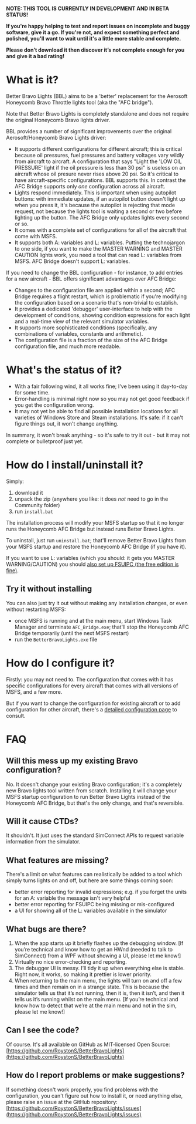 **NOTE: THIS TOOL IS CURRENTLY IN DEVELOPMENT AND IN BETA STATUS!**

**If you're happy helping to test and report issues on incomplete and buggy software, give it a go. If you're not, and expect something perfect and polished, you'll want to wait until it's a little more stable and complete.**

**Please don’t download it then discover it’s not complete enough for you and give it a bad rating!**

# What is it?

Better Bravo Lights (BBL) aims to be a 'better' replacement for the Aerosoft Honeycomb Bravo Throttle lights tool (aka the "AFC bridge").

Note that Better Bravo Lights is completely standalone and does not require the original Honeycomb Bravo lights driver.

BBL provides a number of significant improvements over the original Aerosoft/Honeycomb Bravo Lights driver:

- It supports different configurations for different aircraft; this is critical because oil pressures, fuel pressures and battery voltages vary wildly from aircraft to aircraft. A configuration that says "Light the 'LOW OIL PRESSURE' light if the oil pressure is less than 30 psi" is useless on an aircraft whose oil presure never rises above 20 psi. So it's critical to have aircraft-specific configurations. BBL supports this. In contrast the AFC Bridge supports only _one_ configuration across all aircraft.
- Lights respond immediately. This is important when using autopilot buttons: with immediate updates, if an autopilot button doesn't light up when you press it, it's because the autopilot is rejecting that mode request, not because the lights tool is waiting a second or two before lighting up the button. The AFC Bridge only updates lights every second or so.
- It comes with a complete set of configurations for all of the aircraft that come with MSFS.
- It supports both A: variables and L: variables. Putting the technojargon to one side, if you want to make the MASTER WARNING and MASTER CAUTION lights work, you need a tool that can read L: variables from MSFS. AFC Bridge doesn't support L: variables.

If you need to change the BBL configuration - for instance, to add entries for a new aircraft - BBL offers significant advantages over AFC Bridge:

- Changes to the configuration file are applied within a second; AFC Bridge requires a flight restart, which is problematic if you're modifying the configuration based on a scenario that's non-trivial to establish.
- It provides a dedicated 'debugger' user-interface to help with the development of conditions, showing condition expressions for each light and a real-time view of the relevant simulator variables.
- It supports more sophisticated conditions (specifically, any combinations of variables, constants and arithmetic).
- The configuration file is a fraction of the size of the AFC Bridge configuration file, and much more readable.

# What's the status of it?

- With a fair following wind, it all works fine; I've been using it day-to-day for some time.
- Error-handling is minimal right now so you may not get good feedback if you get the configuration wrong.
- It may not yet be able to find all possible installation locations for all varieties of Windows Store and Steam installations. It's safe: if it can't figure things out, it won't change anything.

In summary, it won't break anything - so it's safe to try it out - but it may not complete or bulletproof just yet.

# How do I install/uninstall it?

Simply:

1. download it
1. unpack the zip (anywhere you like: it does _not_ need to go in the Community folder)
1. run `install.bat`

The installation process will modify your MSFS startup so that it no longer runs the Honeycomb AFC Bridge but instead runs Better Bravo Lights.

To uninstall, just run `uninstall.bat`; that'll remove Better Bravo Lights from your MSFS startup and restore the Honeycomb AFC Bridge (if you have it).

If you want to use L: variables (which you should: it gets you MASTER WARNING/CAUTION) you should [also set up FSUIPC (the free edition is fine)](./configuring-fsuipc-for-lvars).

## Try it without installing

You can also just try it out without making any installation changes, or even without restarting MSFS:

- once MSFS is running and at the main menu, start Windows Task Manager and terminate `AFC_Bridge.exe`; that'll stop the Honeycomb AFC Bridge temporarily (until the next MSFS restart)
- run the `BetterBravoLights.exe` file

# How do I configure it?

Firstly: you may not need to. The configuration that comes with it has specific configurations for every aircraft that comes with all versions of MSFS, and a few more.

But if you want to change the configuration for existing aircraft or to add configuration for other aircraft, there's a [detailed configuration page](./configuration.md) to consult.

# FAQ

## Will this mess up my existing Bravo configuration?

No. It doesn't change your existing Bravo configuration; it's a completely new Bravo lights tool written from scratch. Installing it will change your MSFS startup configuration to run Better Bravo Lights instead of the Honeycomb AFC Bridge, but that's the only change, and that's reversible.

## Will it cause CTDs?

It shouldn't. It just uses the standard SimConnect APIs to request variable information from the simulator.

## What features are missing?

There's a limit on what features can realistically be added to a tool which simply turns lights on and off, but here are some things coming soon:

- better error reporting for invalid expressions; e.g. if you forget the units for an A: variable the message isn't very helpful
- better error reporting for FSUIPC being missing or mis-configured
- a UI for showing all of the L: variables available in the simulator

## What bugs are there?

1. When the app starts up it briefly flashes up the debugging window. [If you’re technical and know how to get an HWnd (needed to talk to SimConnect) from a WPF without showing a UI, please let me know!]
1. Virtually no nice error-checking and reporting.
1. The debugger UI is messy. I’ll tidy it up when everything else is stable. Right now, it works, so making it prettier is lower priority.
1. When returning to the main menu, the lights will turn on and off a few times and then remain on in a strange state. This is because the simulator tells us that it’s not running, then it is, then it isn’t, and then it tells us it’s running whilst on the main menu. [If you’re technical and know how to detect that we’re at the main menu and not in the sim, please let me know!]

## Can I see the code?

Of course. It's all available on GitHub as MIT-licensed Open Source: [https://github.com/RoystonS/BetterBravoLights](https://github.com/RoystonS/BetterBravoLights)

## How do I report problems or make suggestions?

If something doesn't work properly, you find problems with the configuration, you can't figure out how to install it, or need anything else, please raise an issue at the GitHub repository: [https://github.com/RoystonS/BetterBravoLights/issues](https://github.com/RoystonS/BetterBravoLights/issues)
